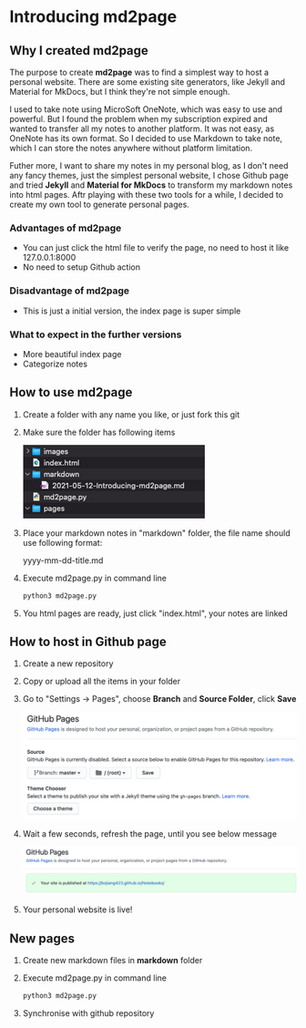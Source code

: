 
# Introducing md2page

## Why I created md2page

The purpose to create **md2page** was to find a simplest way to host a personal website. There are some existing site generators, like Jekyll and Material for MkDocs, but I think they're not simple enough.

I used to take note using MicroSoft OneNote, which was easy to use and powerful. But I found the problem when my subscription expired and wanted to transfer all my notes to another platform. It was not easy, as OneNote has its own format. So I decided to use Markdown to take note, which I can store the notes anywhere without platform limitation.

Futher more, I want to share my notes in my personal blog, as I don't need any fancy themes, just the simplest personal website, I chose Github page and tried **Jekyll** and **Material for MkDocs** to transform my markdown notes into html pages. Aftr playing with these two tools for a while, I decided to create my own tool to generate personal pages.

### Advantages of md2page

- You can just click the html file to verify the page, no need to host it like 127.0.0.1:8000
- No need to setup Github action

### Disadvantage of md2page

- This is just a initial version, the index page is super simple

### What to expect in the further versions

- More beautiful index page
- Categorize notes

## How to use md2page

1. Create a folder with any name you like, or just fork this git

2. Make sure the folder has following items

    ![Initial Version](../images/initial_version.png)

3. Place your markdown notes in "markdown" folder, the file name should use following format:

    yyyy-mm-dd-title.md

4. Execute md2page.py in command line

    ``` Python
    python3 md2page.py
    ```

5. You html pages are ready, just click "index.html", your notes are linked

## How to host in Github page

1. Create a new repository

2. Copy or upload all the items in your folder

3. Go to "Settings -> Pages", choose **Branch** and **Source Folder**, click **Save**

    ![Github Page](../images/github_page.png)

4. Wait a few seconds, refresh the page, until you see below message

    ![Github Page OK](../images/github_page_done.png)

5. Your personal website is live!

## New pages

1. Create new markdown files in **markdown** folder

2. Execute md2page.py in command line

    ``` Python
    python3 md2page.py
    ```

3. Synchronise with github repository
